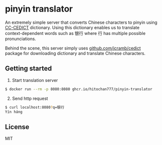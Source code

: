 # pinyin translator

An extremely simple server that converts Chinese characters to pinyin using [CC-CEDICT](https://cc-cedict.org/editor/editor.php) dictionary.
Using this dictionary enables us to translate context-dependent words such as 银行 where 行 has multiple possible pronunciations.

Behind the scene, this server simply uses [github.com/jcramb/cedict](https://github.com/jcramb/cedict) package for downloading dictionary and translate Chinese characters.

## Getting started

1. Start translation server

```bash
$ docker run --rm -p 8080:8080 ghcr.io/hitochan777/pinyin-translator
```

2. Send http request

```bash
$ curl localhost:8080?q=银行
Yín háng
```

## License

MIT
